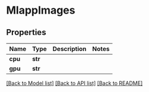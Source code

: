# MlappImages

## Properties
Name | Type | Description | Notes
------------ | ------------- | ------------- | -------------
**cpu** | **str** |  | 
**gpu** | **str** |  | 

[[Back to Model list]](../README.md#documentation-for-models) [[Back to API list]](../README.md#documentation-for-api-endpoints) [[Back to README]](../README.md)


